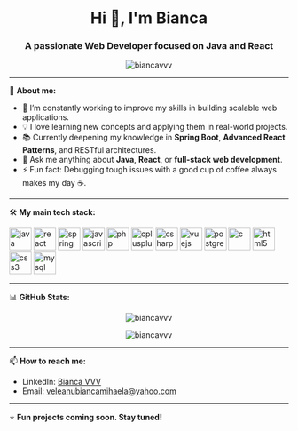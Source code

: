 <h1 align="center">Hi 👋, I'm Bianca</h1>
<h3 align="center">A passionate Web Developer focused on Java and React</h3>

<p align="center">
  <img src="https://komarev.com/ghpvc/?username=biancavvv&label=Profile%20views&color=0e75b6&style=flat" alt="biancavvv" />
</p>

---

🌱 **About me:**

- 🔭 I’m constantly working to improve my skills in building scalable web applications.
- 💡 I love learning new concepts and applying them in real-world projects.
- 📚 Currently deepening my knowledge in **Spring Boot**, **Advanced React Patterns**, and RESTful architectures.
- 💬 Ask me anything about **Java**, **React**, or **full-stack web development**.
- ⚡ Fun fact: Debugging tough issues with a good cup of coffee always makes my day ☕.

---

🛠️ **My main tech stack:**

<p align="left">
  <img src="https://cdn.jsdelivr.net/gh/devicons/devicon/icons/java/java-original.svg" alt="java" width="40" height="40"/>
  <img src="https://cdn.jsdelivr.net/gh/devicons/devicon/icons/react/react-original.svg" alt="react" width="40" height="40"/>
  <img src="https://cdn.jsdelivr.net/gh/devicons/devicon/icons/spring/spring-original.svg" alt="spring" width="40" height="40"/>
  <img src="https://cdn.jsdelivr.net/gh/devicons/devicon/icons/javascript/javascript-original.svg" alt="javascript" width="40" height="40"/>
  <img src="https://cdn.jsdelivr.net/gh/devicons/devicon/icons/php/php-original.svg" alt="php" width="40" height="40"/>
  <img src="https://cdn.jsdelivr.net/gh/devicons/devicon/icons/cplusplus/cplusplus-original.svg" alt="cplusplus" width="40" height="40"/>
  <img src="https://cdn.jsdelivr.net/gh/devicons/devicon/icons/csharp/csharp-original.svg" alt="csharp" width="40" height="40"/>
  <img src="https://cdn.jsdelivr.net/gh/devicons/devicon/icons/vuejs/vuejs-original.svg" alt="vuejs" width="40" height="40"/>
  <img src="https://cdn.jsdelivr.net/gh/devicons/devicon/icons/postgresql/postgresql-original.svg" alt="postgresql" width="40" height="40"/>
  <img src="https://cdn.jsdelivr.net/gh/devicons/devicon/icons/c/c-original.svg" alt="c" width="40" height="40"/>
  <img src="https://cdn.jsdelivr.net/gh/devicons/devicon/icons/html5/html5-original.svg" alt="html5" width="40" height="40"/>
  <img src="https://cdn.jsdelivr.net/gh/devicons/devicon/icons/css3/css3-original.svg" alt="css3" width="40" height="40"/>
  <img src="https://cdn.jsdelivr.net/gh/devicons/devicon/icons/mysql/mysql-original.svg" alt="mysql" width="40" height="40"/>
</p>

---

📊 **GitHub Stats:**

<p align="center">
  <img src="https://github-readme-stats.vercel.app/api?username=biancavvv&show_icons=true&locale=en&theme=react" alt="biancavvv" />
</p>

<p align="center">
  <img src="https://github-readme-streak-stats.herokuapp.com/?user=biancavvv&theme=react" alt="biancavvv" />
</p>

---

📫 **How to reach me:**

- LinkedIn: [Bianca VVV](https://www.linkedin.com/in/veleanu-bianca-a2240b158/)
- Email: veleanubiancamihaela@yahoo.com

---

⭐ **Fun projects coming soon. Stay tuned!**


